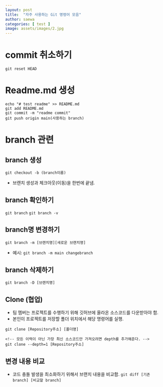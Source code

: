 ```yaml
---
layout: post
title:  "자주 사용하는 Git 명령어 모음"
author: saewa
categories: [ test ]
image: assets/images/2.jpg
---
```


# commit 취소하기
`git reset HEAD`

# Readme.md 생성
```
echo "# test readme" >> README.md
git add README.md
git commit -m "readme commit"
git push origin main(사용하는 branch)
```

# branch 관련

## branch 생성
`git checkout -b (branch이름)`
- 브랜치 생성과 체크아웃(이동)을 한번에 끝냄.


## branch 확인하기
`git branch`
`git branch -v`

## branch명 변경하기
`git branch -m [브랜치명][새로운 브랜치명]`
- 예시: `git branch -m main changebranch`

## branch 삭제하기
`git branch -D [브랜치명]`

## Clone (협업)
- 팀 멤버는 프로젝트를 수행하기 위해 깃허브에 올라온 소스코드를 다운받아야 함.
- 본인이 프로젝트를 저장할 폴더 위치에서 해당 명령어를 실행.
```
git clone [Repository주소] [폴더명]

<!-- 모든 이력이 아닌 가장 최신 소스코드만 가져오려면 depth를 추가해준다. -->
git clone --depth=1 [Repository주소] 
```

## 변경 내용 비교
- 코드 충돌 발생을 최소화하기 위해서 브랜치 내용을 비교함.
`git diff [기존 branch] [비교할 branch]`
